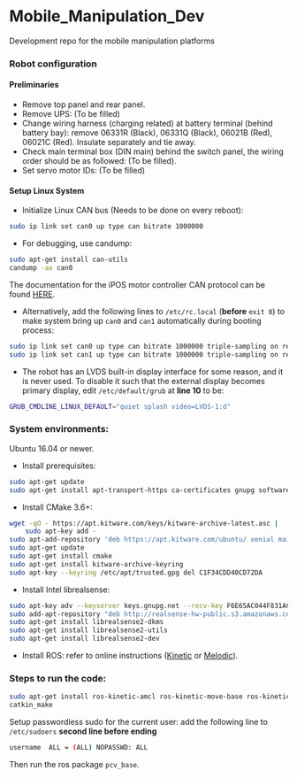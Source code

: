 # Mobile_Manipulation_Dev
Development repo for the mobile manipulation platforms

### Robot configuration

#### Preliminaries

- Remove top panel and rear panel.
- Remove UPS: (To be filled)
- Change wiring harness (charging related) at battery terminal (behind battery bay): remove 06331R (Black), 06331Q (Black), 06021B (Red), 06021C (Red). Insulate separately and tie away.
- Check main terminal box (DIN main) behind the switch panel, the wiring order should be as followed: (To be filled).
- Set servo motor IDs: (To be filled)

#### Setup Linux System

- Initialize Linux CAN bus (Needs to be done on every reboot):
```sh
sudo ip link set can0 up type can bitrate 1000000
```
- For debugging, use candump:
```sh
sudo apt-get install can-utils
candump -ax can0
```
The documentation for the iPOS motor controller CAN protocol can be found [HERE](http://www.technosoft.ro/KB/index.php?/getAttach/46/AA-15445/P091.063.CANopen.iPOS.UM.pdf).

- Alternatively, add the following lines to `/etc/rc.local` (**before** `exit 0`) to make system bring up `can0` and `can1` automatically during booting process:
```sh
sudo ip link set can0 up type can bitrate 1000000 triple-sampling on restart-ms 20
sudo ip link set can1 up type can bitrate 1000000 triple-sampling on restart-ms 20
``` 

- The robot has an LVDS built-in display interface for some reason, and it is never used. To disable it such that the external display becomes primary display, edit `/etc/default/grub` at **line 10** to be:
```sh
GRUB_CMDLINE_LINUX_DEFAULT="quiet splash video=LVDS-1:d"
```

### System environments:

Ubuntu 16.04 or newer.

- Install prerequisites:
```sh
sudo apt-get update
sudo apt-get install apt-transport-https ca-certificates gnupg software-properties-common wget doxygen
```

- Install CMake 3.6+:
```sh
wget -qO - https://apt.kitware.com/keys/kitware-archive-latest.asc |
    sudo apt-key add -
sudo apt-add-repository 'deb https://apt.kitware.com/ubuntu/ xenial main'
sudo apt-get update
sudo apt-get install cmake
sudo apt-get install kitware-archive-keyring
sudo apt-key --keyring /etc/apt/trusted.gpg del C1F34CDD40CD72DA
```

- Install Intel librealsense:
```sh
sudo apt-key adv --keyserver keys.gnupg.net --recv-key F6E65AC044F831AC80A06380C8B3A55A6F3EFCDE || sudo apt-key adv --keyserver hkp://keyserver.ubuntu.com:80 --recv-key
sudo add-apt-repository "deb http://realsense-hw-public.s3.amazonaws.com/Debian/apt-repo xenial main" -u
sudo apt-get install librealsense2-dkms
sudo apt-get install librealsense2-utils
sudo apt-get install librealsense2-dev
```

- Install ROS: refer to online instructions ([Kinetic](http://wiki.ros.org/kinetic/Installation/Ubuntu) or [Melodic](http://wiki.ros.org/melodic/Installation/Ubuntu)).

### Steps to run the code: 
```sh
sudo apt-get install ros-kinetic-amcl ros-kinetic-move-base ros-kinetic-gmapping ros-kinetic-teb-local-planner ros-kinetic-urg-node ros-kinetic-map-server ros-kinetic-realsense-camera ros-kinetic-global-planner
catkin_make
```

Setup passwordless sudo for the current user: add the following line to `/etc/sudoers` **second line before ending**

```sh
username  ALL = (ALL) NOPASSWD: ALL
```
Then run the ros package `pcv_base`.

